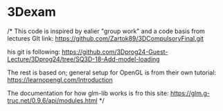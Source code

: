 # 3Dexam
 
 /*
This code is inspired by ealier "group work" and a code basis from lectures
GIt link: https://github.com/Zartok89/3DCompulsoryFinal.git 

his git is following: https://github.com/3Dprog24-Guest-Lecture/3Dprog24/tree/SQ3D-18-Add-model-loading 

The rest is based on; general setup for OpenGL is from their own tutorial: https://learnopengl.com/Introduction  

The documentation for how glm-lib works is fro this site: https://glm.g-truc.net/0.9.6/api/modules.html 
*/

